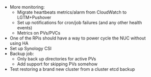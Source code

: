 * More monitoring:
  * Migrate heartbeats metrics/alarm from CloudWatch to LGTM+Pushover 
  * Set up notifications for cron/job failures (and any other health events)
  * Metrics on PVs/PVCs
* One of the RPis should have a way to power cycle the NUC without using HA
* Set up Synology CSI
* Backup job:
  * Only back up directories for active PVs
  * Add support for skipping PVs somehow
* Test restoring a brand new cluster from a cluster etcd backup
